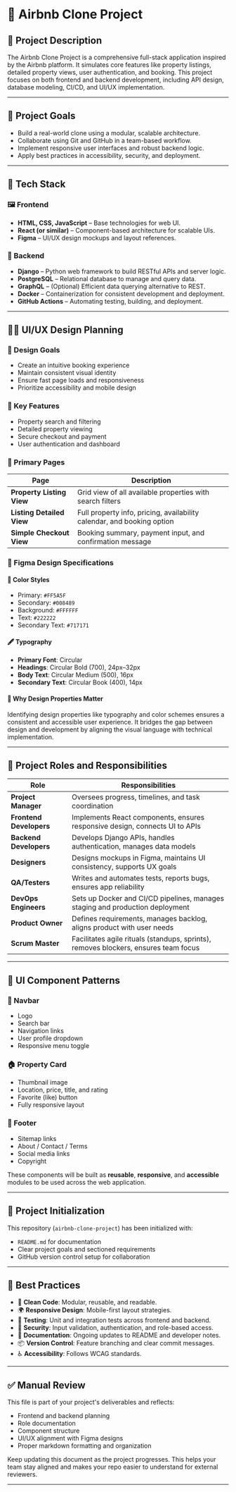 # 🏡 Airbnb Clone Project

## 📖 Project Description

The Airbnb Clone Project is a comprehensive full-stack application inspired by the Airbnb platform. It simulates core features like property listings, detailed property views, user authentication, and booking. This project focuses on both frontend and backend development, including API design, database modeling, CI/CD, and UI/UX implementation.

---

## 🎯 Project Goals

- Build a real-world clone using a modular, scalable architecture.
- Collaborate using Git and GitHub in a team-based workflow.
- Implement responsive user interfaces and robust backend logic.
- Apply best practices in accessibility, security, and deployment.

---

## 🔧 Tech Stack

### 🖼️ Frontend
- **HTML, CSS, JavaScript** – Base technologies for web UI.
- **React (or similar)** – Component-based architecture for scalable UIs.
- **Figma** – UI/UX design mockups and layout references.

### 🧠 Backend
- **Django** – Python web framework to build RESTful APIs and server logic.
- **PostgreSQL** – Relational database to manage and query data.
- **GraphQL** – (Optional) Efficient data querying alternative to REST.
- **Docker** – Containerization for consistent development and deployment.
- **GitHub Actions** – Automating testing, building, and deployment.

---

## 🧑‍🎨 UI/UX Design Planning

### 🎯 Design Goals
- Create an intuitive booking experience
- Maintain consistent visual identity
- Ensure fast page loads and responsiveness
- Prioritize accessibility and mobile design

### 🧩 Key Features
- Property search and filtering
- Detailed property viewing
- Secure checkout and payment
- User authentication and dashboard

### 🧭 Primary Pages

| Page | Description |
|------|-------------|
| **Property Listing View** | Grid view of all available properties with search filters |
| **Listing Detailed View** | Full property info, pricing, availability calendar, and booking option |
| **Simple Checkout View** | Booking summary, payment input, and confirmation message |

### 🌈 Figma Design Specifications

#### 🎨 Color Styles
- Primary: `#FF5A5F`
- Secondary: `#008489`
- Background: `#FFFFFF`
- Text: `#222222`
- Secondary Text: `#717171`

#### 🖋️ Typography
- **Primary Font**: Circular
- **Headings**: Circular Bold (700), 24px–32px
- **Body Text**: Circular Medium (500), 16px
- **Secondary Text**: Circular Book (400), 14px

#### 🧠 Why Design Properties Matter
Identifying design properties like typography and color schemes ensures a consistent and accessible user experience. It bridges the gap between design and development by aligning the visual language with technical implementation.

---

## 👥 Project Roles and Responsibilities

| Role | Responsibilities |
|------|------------------|
| **Project Manager** | Oversees progress, timelines, and task coordination |
| **Frontend Developers** | Implements React components, ensures responsive design, connects UI to APIs |
| **Backend Developers** | Develops Django APIs, handles authentication, manages data models |
| **Designers** | Designs mockups in Figma, maintains UI consistency, supports UX goals |
| **QA/Testers** | Writes and automates tests, reports bugs, ensures app reliability |
| **DevOps Engineers** | Sets up Docker and CI/CD pipelines, manages staging and production deployment |
| **Product Owner** | Defines requirements, manages backlog, aligns product with user needs |
| **Scrum Master** | Facilitates agile rituals (standups, sprints), removes blockers, ensures team focus |

---

## 🧩 UI Component Patterns

### 🔼 Navbar
- Logo
- Search bar
- Navigation links
- User profile dropdown
- Responsive menu toggle

### 🏠 Property Card
- Thumbnail image
- Location, price, title, and rating
- Favorite (like) button
- Fully responsive layout

### 📎 Footer
- Sitemap links
- About / Contact / Terms
- Social media links
- Copyright

These components will be built as **reusable**, **responsive**, and **accessible** modules to be used across the web application.

---

## 📁 Project Initialization

This repository (`airbnb-clone-project`) has been initialized with:
- `README.md` for documentation
- Clear project goals and sectioned requirements
- GitHub version control setup for collaboration

---

## 📌 Best Practices

- 📂 **Clean Code**: Modular, reusable, and readable.
- 🌍 **Responsive Design**: Mobile-first layout strategies.
- 🧪 **Testing**: Unit and integration tests across frontend and backend.
- 🔐 **Security**: Input validation, authentication, and role-based access.
- 📝 **Documentation**: Ongoing updates to README and developer notes.
- 📦 **Version Control**: Feature branching and clear commit messages.
- ♿ **Accessibility**: Follows WCAG standards.

---

## ✅ Manual Review

This file is part of your project's deliverables and reflects:
- Frontend and backend planning
- Role documentation
- Component structure
- UI/UX alignment with Figma designs
- Proper markdown formatting and organization

Keep updating this document as the project progresses. This helps your team stay aligned and makes your repo easier to understand for external reviewers.

---
